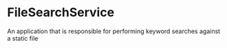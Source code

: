 # FileSearchService
An application that is responsible for performing keyword searches against a static file
